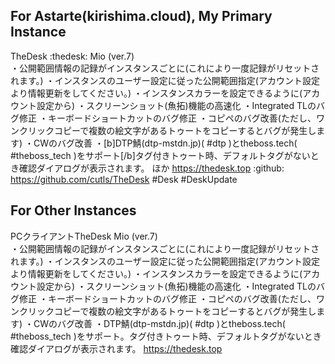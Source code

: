 ## For Astarte(kirishima.cloud), My Primary Instance

TheDesk :thedesk: Mio (ver.7)  
・公開範囲情報の記録がインスタンスごとに(これにより一度記録がリセットされます。)
・インスタンスのユーザー設定に従った公開範囲指定(アカウント設定より情報更新をしてください。)
・インスタンスカラーを設定できるように(アカウント設定から)
・スクリーンショット(魚拓)機能の高速化
・Integrated TLのバグ修正
・キーボードショートカットのバグ修正
・コピペのバグ改善(ただし、ワンクリックコピーで複数の絵文字があるトゥートをコピーするとバグが発生します)
・CWのバグ改善
・[b]DTP鯖(dtp-mstdn.jp)( #dtp )とtheboss.tech( #theboss_tech )をサポート[/b]タグ付きトゥート時、デフォルトタグがないとき確認ダイアログが表示されます。
ほか
https://thedesk.top
 :github: https://github.com/cutls/TheDesk #Desk #DeskUpdate

 ## For Other Instances

PCクライアントTheDesk Mio (ver.7)  
・公開範囲情報の記録がインスタンスごとに(これにより一度記録がリセットされます。)
・インスタンスのユーザー設定に従った公開範囲指定(アカウント設定より情報更新をしてください。)
・インスタンスカラーを設定できるように(アカウント設定から)
・スクリーンショット(魚拓)機能の高速化
・Integrated TLのバグ修正
・キーボードショートカットのバグ修正
・コピペのバグ改善(ただし、ワンクリックコピーで複数の絵文字があるトゥートをコピーするとバグが発生します)
・CWのバグ改善
・DTP鯖(dtp-mstdn.jp)( #dtp )とtheboss.tech( #theboss_tech )をサポート。タグ付きトゥート時、デフォルトタグがないとき確認ダイアログが表示されます。
https://thedesk.top